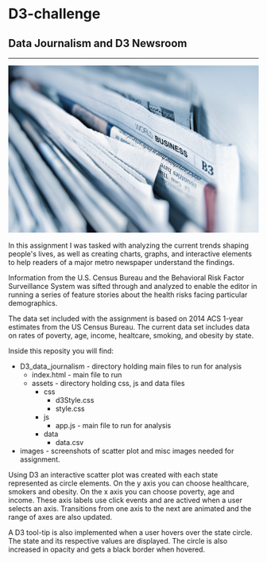 # D3-challenge
## Data Journalism and D3 Newsroom
---
![Newspapers](images/newspapers.jpg)

In this assignment I was tasked with analyzing the current trends shaping people's lives, as well as creating charts, graphs, and interactive elements to help readers of a major metro newspaper understand the findings.

 Information from the U.S. Census Bureau and the Behavioral Risk Factor Surveillance System was sifted through and analyzed to enable the editor in running a series of feature stories about the health risks facing particular demographics.

The data set included with the assignment is based on 2014 ACS 1-year estimates from the US Census Bureau.  The current data set includes data on rates of poverty, age, income, healtcare, smoking, and obesity by state.

Inside this reposity you will find:

* D3_data_journalism - directory holding main files to run for analysis
    * index.html - main file to run
    * assets - directory holding css, js and data files
        * css
            * d3Style.css
            * style.css
        * js
            * app.js - main file to run for analysis
        * data
            * data.csv 
* images - screenshots of scatter plot and misc images needed for assignment.

Using D3 an interactive scatter plot was created with each state represented as circle elements.  On the y axis you can choose healthcare, smokers and obesity.  On the x axis you can choose poverty, age and income.  These axis labels use click events and are actived when a user selects an axis.  Transitions from one axis to the next are animated and the range of axes are also updated.

A D3 tool-tip is also implemented when a user hovers over the state circle.  The state and its respective values are displayed.  The circle is also increased in opacity and gets a black border when hovered.